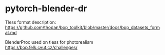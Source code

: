 # pytorch-blender-dr

Tless format description:
https://github.com/thodan/bop_toolkit/blob/master/docs/bop_datasets_format.md

BlenderProc used on tless for photorealism
https://bop.felk.cvut.cz/challenges/